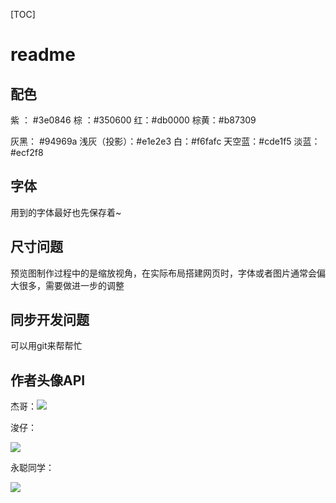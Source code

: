 [TOC]

# readme

## 配色

紫	：	#3e0846		棕		：#350600		红：#db0000		棕黄：#b87309

灰黑：	#94969a		浅灰（投影）：#e1e2e3	白：#f6fafc
天空蓝：#cde1f5     淡蓝：#ecf2f8

##	字体

 用到的字体最好也先保存着~

## 尺寸问题

预览图制作过程中的是缩放视角，在实际布局搭建网页时，字体或者图片通常会偏大很多，需要做进一步的调整

## 同步开发问题

可以用git来帮帮忙

## 作者头像API

杰哥：<img src='https://avataaars.io/?avatarStyle=Circle&topType=ShortHairShortWaved&accessoriesType=Blank&hairColor=Black&facialHairType=Blank&clotheType=BlazerSweater&eyeType=Happy&eyebrowType=Default&mouthType=Twinkle&skinColor=Pale'
/>

浚仔：

<img src='https://avataaars.io/?avatarStyle=Circle&topType=ShortHairShaggyMullet&accessoriesType=Round&hairColor=Brown&facialHairType=Blank&clotheType=Hoodie&clotheColor=Blue02&eyeType=Squint&eyebrowType=SadConcerned&mouthType=ScreamOpen&skinColor=Pale'
/>

永聪同学：

<img src='https://avataaars.io/?avatarStyle=Circle&topType=ShortHairShortCurly&accessoriesType=Prescription02&hairColor=BrownDark&facialHairType=Blank&clotheType=GraphicShirt&clotheColor=Gray02&graphicType=Bat&eyeType=Happy&eyebrowType=SadConcerned&mouthType=Smile&skinColor=Pale'
/>